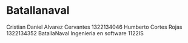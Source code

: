# Batallanaval
Cristian Daniel Alvarez Cervantes
1322134046
Humberto Cortes Rojas
1322134352
BatallaNaval
Ingenieria en software
1122IS

